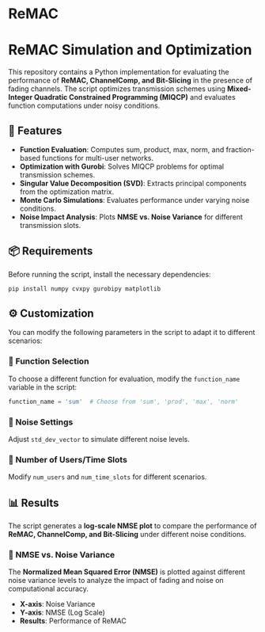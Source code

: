 # ReMAC
# ReMAC Simulation and Optimization

This repository contains a Python implementation for evaluating the performance of **ReMAC, ChannelComp, and Bit-Slicing** in the presence of fading channels. The script optimizes transmission schemes using **Mixed-Integer Quadratic Constrained Programming (MIQCP)** and evaluates function computations under noisy conditions.

## 📌 Features
- **Function Evaluation**: Computes sum, product, max, norm, and fraction-based functions for multi-user networks.
- **Optimization with Gurobi**: Solves MIQCP problems for optimal transmission schemes.
- **Singular Value Decomposition (SVD)**: Extracts principal components from the optimization matrix.
- **Monte Carlo Simulations**: Evaluates performance under varying noise conditions.
- **Noise Impact Analysis**: Plots **NMSE vs. Noise Variance** for different transmission slots.

## 📦 Requirements
Before running the script, install the necessary dependencies:

```bash
pip install numpy cvxpy gurobipy matplotlib
```

## ⚙️ Customization

You can modify the following parameters in the script to adapt it to different scenarios:

### 🔹 Function Selection
To choose a different function for evaluation, modify the `function_name` variable in the script:

```python
function_name = 'sum'  # Choose from 'sum', 'prod', 'max', 'norm'
```
### 🔹 Noise Settings
Adjust `std_dev_vector` to simulate different noise levels.

### 🔹 Number of Users/Time Slots
Modify `num_users` and `num_time_slots` for different scenarios.

## 📊 Results

The script generates a **log-scale NMSE plot** to compare the performance of **ReMAC, ChannelComp, and Bit-Slicing** under different noise conditions.

### 🔹 NMSE vs. Noise Variance
The **Normalized Mean Squared Error (NMSE)** is plotted against different noise variance levels to analyze the impact of fading and noise on computational accuracy.

- **X-axis**: Noise Variance
- **Y-axis**: NMSE (Log Scale)
- **Results**: Performance of ReMAC


